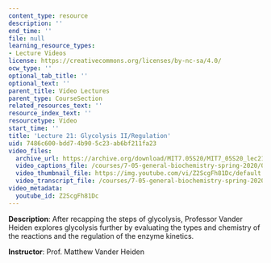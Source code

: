 ```yaml
---
content_type: resource
description: ''
end_time: ''
file: null
learning_resource_types:
- Lecture Videos
license: https://creativecommons.org/licenses/by-nc-sa/4.0/
ocw_type: ''
optional_tab_title: ''
optional_text: ''
parent_title: Video Lectures
parent_type: CourseSection
related_resources_text: ''
resource_index_text: ''
resourcetype: Video
start_time: ''
title: 'Lecture 21: Glycolysis II/Regulation'
uid: 7486c600-bdd7-4b90-5c23-ab6bf211fa23
video_files:
  archive_url: https://archive.org/download/MIT7.05S20/MIT7_05S20_lec21_300k.mp4
  video_captions_file: /courses/7-05-general-biochemistry-spring-2020/063bf5cabebf56beabb332bea8043041_Z2ScgFh81Dc.vtt
  video_thumbnail_file: https://img.youtube.com/vi/Z2ScgFh81Dc/default.jpg
  video_transcript_file: /courses/7-05-general-biochemistry-spring-2020/8464d7d289e84b7cbd54aede8a5c47dd_Z2ScgFh81Dc.pdf
video_metadata:
  youtube_id: Z2ScgFh81Dc
---
```


**Description**: After recapping the steps of glycolysis, Professor Vander Heiden explores glycolysis further by evaluating the types and chemistry of the reactions and the regulation of the enzyme kinetics. 

**Instructor**: Prof. Matthew Vander Heiden

